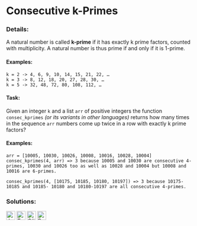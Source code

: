 # Consecutive k-Primes

### Details:

A natural number is called **k-prime** if it has exactly k prime factors, counted with multiplicity. A natural number is thus prime if and only if it is 1-prime.

#### Examples:

    k = 2 -> 4, 6, 9, 10, 14, 15, 21, 22, …
    k = 3 -> 8, 12, 18, 20, 27, 28, 30, …
    k = 5 -> 32, 48, 72, 80, 108, 112, …

#### Task:

Given an integer `k` and a list `arr` of positive integers the function `consec_kprimes` _(or its variants in other languages)_ returns how many times in the sequence `arr` numbers come up twice in a row with exactly k prime factors?

#### Examples:

    arr = [10005, 10030, 10026, 10008, 10016, 10028, 10004]
    consec_kprimes(4, arr) => 3 because 10005 and 10030 are consecutive 4-primes, 10030 and 10026 too as well as 10028 and 10004 but 10008 and 10016 are 6-primes.

    consec_kprimes(4, [10175, 10185, 10180, 10197]) => 3 because 10175-10185 and 10185- 10180 and 10180-10197 are all consecutive 4-primes.

### Solutions:

[<img src="https://github.com/CrappyCodeMaker/Training-How-to-Code/blob/master/images/logo/javascript.svg" height="24px" alt="JavaScript">](https://github.com/CrappyCodeMaker/Training-How-to-Code/blob/master/levels/5/Consecutive%20k-Primes/Solutions/JS.js) [<img src="https://github.com/CrappyCodeMaker/Training-How-to-Code/blob/master/images/logo/typescript.svg" height="24px" alt="TypeScript">](https://github.com/CrappyCodeMaker/Training-How-to-Code/blob/master/levels/5/Consecutive%20k-Primes/Solutions/TS.ts) [<img src="https://github.com/CrappyCodeMaker/Training-How-to-Code/blob/master/images/logo/csharp.svg" height="24px" alt="C#">](https://github.com/CrappyCodeMaker/Training-How-to-Code/blob/master/levels/5/Consecutive%20k-Primes/Solutions/C%23.cs) [<img src="https://github.com/CrappyCodeMaker/Training-How-to-Code/blob/master/images/logo/powershell.svg" height="24px" alt="PowerShell">](https://github.com/CrappyCodeMaker/Training-How-to-Code/blob/master/levels/5/Consecutive%20k-Primes/Solutions/PS.ps1)
